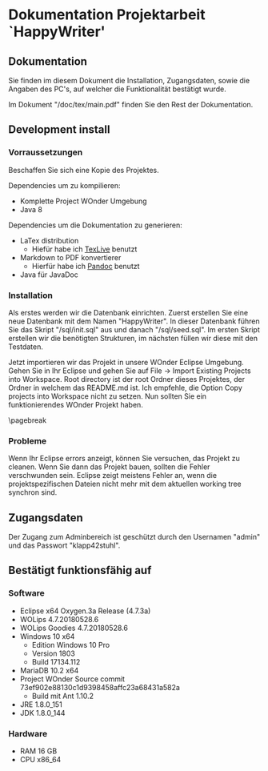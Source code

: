 # Dokumentation Projektarbeit `HappyWriter'

## Dokumentation

Sie finden im diesem Dokument die Installation,
Zugangsdaten, sowie die Angaben des PC's, auf welcher die Funktionalität bestätigt wurde.

Im Dokument "/doc/tex/main.pdf" finden Sie den Rest der Dokumentation.

## Development install

### Vorraussetzungen

Beschaffen Sie sich eine Kopie des Projektes.

Dependencies um zu kompilieren:

* Komplette Project WOnder Umgebung
* Java 8

Dependencies um die Dokumentation zu generieren:

* LaTex distribution
  * Hiefür habe ich [TexLive](https://www.tug.org/texlive/) benutzt
* Markdown to PDF konvertierer
  * Hierfür habe ich [Pandoc](https://pandoc.org/index.html) benutzt
* Java für JavaDoc

### Installation

Als erstes werden wir die Datenbank einrichten. Zuerst erstellen Sie eine neue Datenbank mit dem Namen "HappyWriter". In dieser Datenbank führen Sie das Skript "/sql/init.sql" aus und danach "/sql/seed.sql". Im ersten Skript erstellen wir die benötigten Strukturen, im nächsten füllen wir diese mit den Testdaten.

Jetzt importieren wir das Projekt in unsere WOnder Eclipse Umgebung. Gehen Sie in Ihr Eclipse und gehen Sie auf File -> Import Existing Projects into Workspace. Root directory ist der root Ordner dieses Projektes, der Ordner in welchem das README.md ist. Ich empfehle, die Option Copy projects into Workspace nicht zu setzen. Nun sollten Sie ein funktionierendes WOnder Projekt haben.

\pagebreak

### Probleme

Wenn Ihr Eclipse errors anzeigt, können Sie versuchen, das Projekt zu cleanen. Wenn Sie dann das Projekt bauen, sollten die Fehler verschwunden sein. Eclipse zeigt meistens Fehler an, wenn die projektspezifischen Dateien nicht mehr mit dem aktuellen working tree synchron sind.

## Zugangsdaten

Der Zugang zum Adminbereich ist geschützt durch den Usernamen "admin" und das Passwort "klapp42stuhl".

## Bestätigt funktionsfähig auf

### Software

* Eclipse x64 Oxygen.3a Release (4.7.3a)
* WOLips 4.7.20180528.6
* WOLips Goodies 4.7.20180528.6
* Windows 10 x64
  * Edition Windows 10 Pro
  * Version 1803
  * Build 17134.112
* MariaDB 10.2 x64
* Project WOnder Source commit 73ef902e88130c1d9398458affc23a68431a582a
  * Build mit Ant 1.10.2
* JRE 1.8.0_151
* JDK 1.8.0_144

### Hardware

* RAM 16 GB
* CPU x86_64
